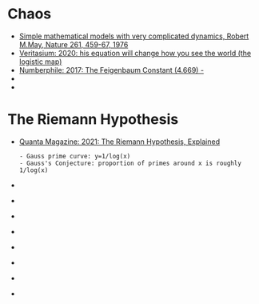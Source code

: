 # Chaos

* [Simple mathematical models with very complicated dynamics, Robert M.May, Nature 261, 459-67, 1976](https://www.researchgate.net/publication/237005499_Simple_Mathematical_Models_With_Very_Complicated_Dynamics/link/541814960cf2218008bf23d2/download)<br>
* [Veritasium: 2020: his equation will change how you see the world (the logistic map) ](https://www.youtube.com/watch?v=ovJcsL7vyrk)<br>
* [Numberphile: 2017: The Feigenbaum Constant (4.669) - ](https://www.youtube.com/watch?v=ETrYE4MdoLQ)<br>
* []()<br>
* []()<br>

# The Riemann Hypothesis
* [Quanta Magazine: 2021: The Riemann Hypothesis, Explained](https://www.youtube.com/watch?v=zlm1aajH6gY&t=138s)<br>

      - Gauss prime curve: y=1/log(x)
      - Gauss's Conjecture: proportion of primes around x is roughly 1/log(x)



* []()<br>
* []()<br>
* []()<br>
* []()<br>
* []()<br>
* []()<br>
* []()<br>
* []()<br>
